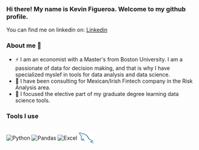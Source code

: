 ### Hi there! My name is Kevin Figueroa. Welcome to my github profile.
You can find me on linkedin on: [Linkedin](www.linkedin.com/in/kevin-figueroa-arronte97)

### About me 🚀
- ⚡ I am an economist with a Master's from Boston University. I am a passionate of data for decision making, and that is why I have specialized myslef in tools for data analysis and data science. 
- 🌱 I have been consulting for Mexican/Irish Fintech company in the Risk Analysis area. 
- 🔭 I focused the elective part of my graduate degree learning data science tools. 

### Tools I use
         
 <div style="display: inline_block"><br>
  <img align="center" alt="Python" height="30" width="30" src="https://user-images.githubusercontent.com/77027441/171516140-314add44-18c2-4540-a58f-a6f461f9e80c.png">
  <img align="center" alt="Pandas" height="30" width="50" src="https://www.analyticslane.com/storage/2020/10/pandas.png">
  <img align="center" alt="Excel" height="30" width="40" src="https://1000marcas.net/wp-content/uploads/2020/12/Microsoft-Excel-Logo.png">
  <img align="center" alt="MySQL" height="30" width="40" src="https://raw.githubusercontent.com/devicons/devicon/master/icons/mysql/mysql-original.svg">      
       
   
       
       
<!--
**kevinmiguel97/kevinmiguel97** is a ✨ _special_ ✨ repository because its `README.md` (this file) appears on your GitHub profile.

Here are some ideas to get you started:

- 🔭 I’m currently working on ...
- 🌱 I’m currently learning ...
- 👯 I’m looking to collaborate on ...
- 🤔 I’m looking for help with ...
- 💬 Ask me about ...
- 📫 How to reach me: ...
- 😄 Pronouns: ...
- ⚡ Fun fact: ...
-->
